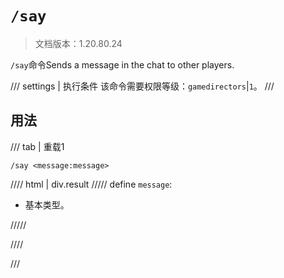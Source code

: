 # `/say`

> 文档版本：1.20.80.24

`/say`命令Sends a message in the chat to other players.

/// settings | 执行条件
该命令需要权限等级：`gamedirectors`|`1`。
///

## 用法

/// tab | 重载1
```mcfunction
/say <message:message>
```

//// html | div.result
///// define
`message`: <!-- md:samp message -->

- 基本类型。


/////

////

///
